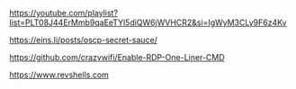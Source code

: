 https://youtube.com/playlist?list=PLT08J44ErMmb9qaEeTYl5diQW6jWVHCR2&si=IgWyM3CLy9F6z4Kv

https://eins.li/posts/oscp-secret-sauce/

https://github.com/crazywifi/Enable-RDP-One-Liner-CMD

https://www.revshells.com
